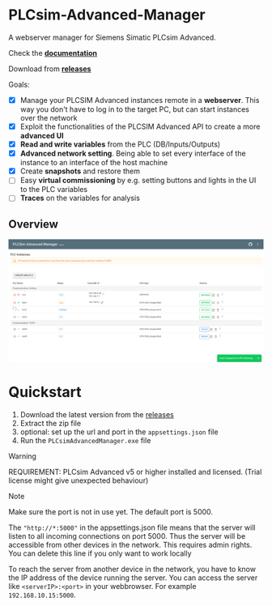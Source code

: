 # PLCsim-Advanced-Manager

A webserver manager for Siemens Simatic PLCsim Advanced.

Check the [**documentation**](https://jasperdekeuk.github.io/PLCsim-Advanced-Manager/)

Download from [**releases**](https://github.com/jasperdekeuk/PLCsim-Advanced-Manager/releases)


Goals:

- [x] Manage your PLCSIM Advanced instances remote in a **webserver**. This way you don't have to log in to the target PC, but can start
  instances over the network
- [x] Exploit the functionalities of the PLCSIM Advanced API to create a more **advanced UI**
- [x] **Read and write variables** from the PLC (DB/Inputs/Outputs)
- [x] **Advanced network setting**. Being able to set every interface of the instance to an interface of the host machine
- [x] Create **snapshots** and restore them
- [ ] Easy **virtual commissioning** by e.g. setting buttons and lights in the UI to the PLC variables
- [ ] **Traces** on the variables for analysis

## Overview
![](docs/img/Overview.png)


# Quickstart

1. Download the latest version from the [releases](https://github.com/jasperdekeuk/PLCsim-Advanced-Manager/releases)
2. Extract the zip file
3. optional: set up the url and port in the `appsettings.json` file
4. Run the `PLCsimAdvancedManager.exe` file

> [!WARNING]
> REQUIREMENT: PLCsim Advanced v5 or higher installed and licensed. (Trial license might give unexpected behaviour)

> [!NOTE]  
> Make sure the port is not in use yet. The default port is 5000.
> 
> The `"http://*:5000"` in the appsettings.json file means that the server will listen to all incoming connections on port 5000. 
> Thus the server will be accessible from other devices in the network. This requires admin rights. You can delete this line if you only want to work locally
> 
> To reach the server from another device in the network, you have to know the IP address of the device running the server.
> You can access the server like `<serverIP>:<port>` in your webbrowser. For example `192.168.10.15:5000`.

